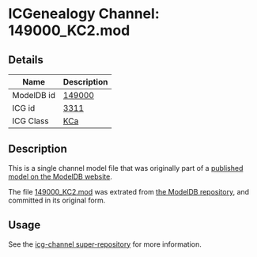 # ICGenealogy Channel: 149000\_KC2.mod

## Details

Name | Description
---- | -----------
ModelDB id | [149000](http://senselab.med.yale.edu/ModelDB/ShowModel.cshtml?model=149000)
ICG id | [3311](http://icg.neurotheory.ox.ac.uk/channels/5/3311)
ICG Class | [KCa](http://icg.neurotheory.ox.ac.uk/channels/5)

## Description

This is a single channel model file that was originally part of a [published model on the ModelDB website](http://senselab.med.yale.edu/mModelDB/ShowModel.cshtml?model=149000).

The file [149000\_KC2.mod](149000_KC2.mod) was extrated from [the ModelDB repository](http://senselab.med.yale.edu/ModelDB/ShowModel.cshtml?model=149000), and committed in its original form.

## Usage

See the [icg-channel super-repository](https://github.com/icgenealogy/icg-channels) for more information.